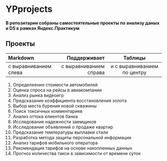 # YPprojects
**В репозитарии собраны самостоятельные проекты по анализу даных и DS в рамках Яндекс.Практикум**
## Проекты
| Markdown              | Поддерживает           | Таблицы                     | 
| :-------------------- | ---------------------: |:---------------------------:| 
| с выравниванием слева | с выравниванием справа | и с выравниванием по центру | 
1. Определеение стоимости автомобилей
2. Оценка спроса на рейсы в авиакомпании
3. Анализ рынка видеоигр
4. Предсказание коэффициента восстановления золота
5. Выбор места бурения новой скважины
6. Поиск токсичных комментариев
7. Анализ оттока клиентов банка
8. Исследование надежности заемщиков
9. Исследование объявлений о продаже квартир 
10. Предсказание температуры выплавки стали
11. Разработка метода защиты персональной информации
12. Анализ тарифов мобильного оператора
13. Рекомендация тарифов на основе накопленных данных
14. Прогноз количества такси в зависимости от времени суток

